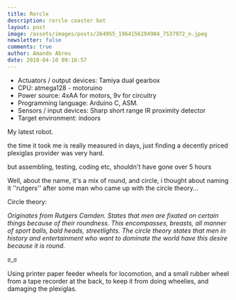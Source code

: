 ```yaml
---
title: Rorcle
description: rorcle coaster bot
layout: post
image: /assets/images/posts/264955_1964156194984_7537972_n.jpeg
newsletter: false
comments: true
author: Amando Abreu
date: 2010-04-10 09:16:57
---
```



* Actuators / output devices: Tamiya dual gearbox
* CPU: atmega128 - motoruino
* Power source: 4xAA for motors, 9v for circuitry
* Programming language: Arduino C, ASM.
* Sensors / input devices: Sharp short range IR proximity detector
* Target environment: indoors

My latest robot.

the time it took me is really measured in days, just finding a decently priced plexiglas provider was very hard.

but assembling, testing, coding etc, shouldn't have gone over 5 hours

Well, about the name, it's a mix of round, and circle, i thought about naming it ''rutgers'' after some man who came up with the circle theory...

Circle theory:

*Originates from Rutgers Camden. States that men are fixated on certain things because of their roundness. This encompasses, breasts, all manner of sport balls, bald heads, streetlights. The circle theory states that men in history and entertainment who want to dominate the world have this desire because it is round.*

ಠ_ಠ

Using printer paper feeder wheels for locomotion, and a small rubber wheel from a tape recorder at the back, to keep it from doing wheelies, and damaging the plexiglas.